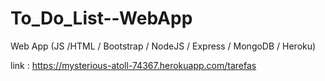 # To_Do_List--WebApp
Web App (JS /HTML / Bootstrap / NodeJS / Express / MongoDB / Heroku)

link : https://mysterious-atoll-74367.herokuapp.com/tarefas
